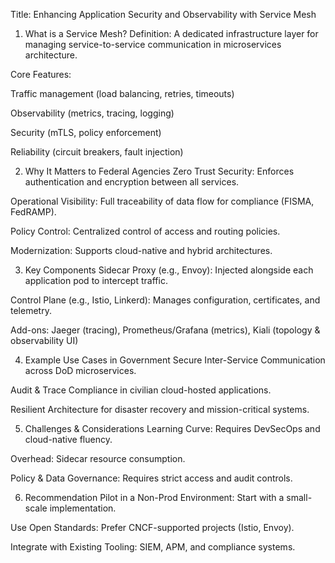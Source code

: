 Title: Enhancing Application Security and Observability with Service Mesh
1. What is a Service Mesh?
Definition: A dedicated infrastructure layer for managing service-to-service communication in microservices architecture.

Core Features:

Traffic management (load balancing, retries, timeouts)

Observability (metrics, tracing, logging)

Security (mTLS, policy enforcement)

Reliability (circuit breakers, fault injection)

2. Why It Matters to Federal Agencies
Zero Trust Security: Enforces authentication and encryption between all services.

Operational Visibility: Full traceability of data flow for compliance (FISMA, FedRAMP).

Policy Control: Centralized control of access and routing policies.

Modernization: Supports cloud-native and hybrid architectures.

3. Key Components
Sidecar Proxy (e.g., Envoy): Injected alongside each application pod to intercept traffic.

Control Plane (e.g., Istio, Linkerd): Manages configuration, certificates, and telemetry.

Add-ons: Jaeger (tracing), Prometheus/Grafana (metrics), Kiali (topology & observability UI)

4. Example Use Cases in Government
Secure Inter-Service Communication across DoD microservices.

Audit & Trace Compliance in civilian cloud-hosted applications.

Resilient Architecture for disaster recovery and mission-critical systems.

5. Challenges & Considerations
Learning Curve: Requires DevSecOps and cloud-native fluency.

Overhead: Sidecar resource consumption.

Policy & Data Governance: Requires strict access and audit controls.

6. Recommendation
Pilot in a Non-Prod Environment: Start with a small-scale implementation.

Use Open Standards: Prefer CNCF-supported projects (Istio, Envoy).

Integrate with Existing Tooling: SIEM, APM, and compliance systems.
